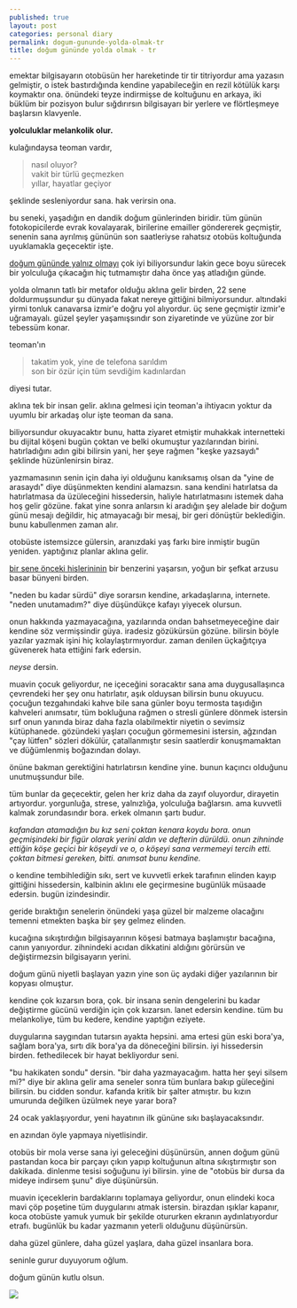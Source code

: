```yaml
---
published: true
layout: post
categories: personal diary
permalink: dogum-gununde-yolda-olmak-tr
title: doğum gününde yolda olmak - tr
---
```

emektar bilgisayarın otobüsün her hareketinde tir tir titriyordur ama yazasın gelmiştir, o istek bastırdığında kendine yapabileceğin en rezil kötülük karşı koymaktır ona. önündeki teyze indirmişse de koltuğunu en arkaya, iki büklüm bir pozisyon bulur sığdırırsın bilgisayarı bir yerlere ve flörtleşmeye başlarsın klavyenle.

**yolculuklar melankolik olur.**

kulağındaysa teoman vardır,

> nasıl oluyor?    
vakit bir türlü geçmezken     
yıllar, hayatlar geçiyor

şeklinde sesleniyordur sana.
hak verirsin ona.

bu seneki, yaşadığın en dandik doğum günlerinden biridir. tüm günün fotokopicilerde evrak kovalayarak, birilerine emailler göndererek geçmiştir, senenin sana ayrılmış gününün son saatleriyse rahatsız otobüs koltuğunda uyuklamakla geçecektir işte.

[doğum gününde yalnız olmayı](https://boraoden.net/dogum-gununde-yalniz-olmak-tr) çok iyi biliyorsundur lakin gece boyu sürecek bir yolculuğa çıkacağın hiç tutmamıştır daha önce yaş atladığın günde. 

yolda olmanın tatlı bir metafor olduğu aklına gelir birden, 22 sene doldurmuşsundur şu dünyada fakat nereye gittiğini bilmiyorsundur. altındaki yirmi tonluk canavarsa izmir'e doğru yol alıyordur. üç sene geçmiştir izmir'e uğramayalı. güzel şeyler yaşamışsındır son ziyaretinde ve yüzüne zor bir tebessüm konar.

teoman'ın 

> takatim yok, yine de telefona sarıldım    
son bir özür için tüm sevdiğim kadınlardan

diyesi tutar.

aklına tek bir insan gelir. aklına gelmesi için teoman'a ihtiyacın yoktur da uyumlu bir arkadaş olur işte teoman da sana.

biliyorsundur okuyacaktır bunu, hatta ziyaret etmiştir muhakkak internetteki bu dijital köşeni bugün çoktan ve belki okumuştur yazılarından birini. hatırladığını adın gibi bilirsin yani, her şeye rağmen "keşke yazsaydı" şeklinde hüzünlenirsin biraz. 

yazmamasının senin için daha iyi olduğunu kanıksamış olsan da "yine de arasaydı" diye düşünmekten kendini alamazsın. sana kendini hatırlatsa da hatırlatmasa da üzüleceğini hissedersin, haliyle hatırlatmasını istemek daha hoş gelir gözüne. fakat yine sonra anlarsın ki aradığın şey alelade bir doğum günü mesajı değildir, hiç atmayacağı bir mesaj, bir geri dönüştür beklediğin. bunu kabullenmen zaman alır.

otobüste istemsizce gülersin, aranızdaki yaş farkı bire inmiştir bugün yeniden. yaptığınız planlar aklına gelir.

[bir sene önceki hislerininin](https://boraoden.net/dogum-gununde-yalniz-olmak-tr) bir benzerini yaşarsın, yoğun bir şefkat arzusu basar bünyeni birden.

"neden bu kadar sürdü" diye sorarsın kendine, arkadaşlarına, internete. "neden unutamadım?" diye düşündükçe kafayı yiyecek olursun. 

onun hakkında yazmayacağına, yazılarında ondan bahsetmeyeceğine dair kendine söz vermişsindir güya. iradesiz gözükürsün gözüne. bilirsin böyle yazılar yazmak işini hiç kolaylaştırmıyordur. zaman denilen üçkağıtçıya güvenerek hata ettiğini fark edersin.

_neyse_ dersin.

muavin çocuk geliyordur, ne içeceğini soracaktır sana ama duygusallaşınca çevrendeki her şey onu hatırlatır, aşık olduysan bilirsin bunu okuyucu.  çocuğun tezgahındaki kahve bile sana günler boyu termosta taşıdığın kahveleri anımsatır, tüm bokluğuna rağmen o stresli günlere dönmek istersin sırf onun yanında biraz daha fazla olabilmektir niyetin o sevimsiz kütüphanede. gözündeki yaşları çocuğun görmemesini istersin, ağzından "çay lütfen" sözleri dökülür, çatallanmıştır sesin saatlerdir konuşmamaktan ve düğümlenmiş boğazından dolayı.

önüne bakman gerektiğini hatırlatırsın kendine yine.
bunun kaçıncı olduğunu unutmuşsundur bile.

tüm bunlar da geçecektir, gelen her kriz daha da zayıf oluyordur, dirayetin artıyordur. yorgunluğa, strese, yalnızlığa, yolculuğa bağlarsın. ama kuvvetli kalmak zorundasındır bora. erkek olmanın şartı budur.

_kafandan atamadığın bu kız seni çoktan kenara koydu bora. onun geçmişindeki bir figür olarak yerini aldın ve defterin dürüldü. onun zihninde ettiğin köşe geçici bir köşeydi ve o, o köşeyi sana vermemeyi tercih etti. çoktan bitmesi gereken, bitti. anımsat bunu kendine._

o kendine tembihlediğin sıkı, sert ve kuvvetli erkek tarafının elinden kayıp gittiğini hissedersin, kalbinin aklını ele geçirmesine bugünlük müsaade edersin. bugün izindesindir.

geride bıraktığın senelerin önündeki yaşa güzel bir malzeme olacağını temenni etmekten başka bir şey gelmez elinden. 

kucağına sıkıştırdığın bilgisayarının köşesi batmaya başlamıştır bacağına, canın yanıyordur. zihnindeki acıdan dikkatini aldığını görürsün ve değiştirmezsin bilgisayarın yerini.

doğum günü niyetli başlayan yazın yine son üç aydaki diğer yazılarının bir kopyası olmuştur.

kendine çok kızarsın bora, çok. bir insana senin dengelerini bu kadar değiştirme gücünü verdiğin için çok kızarsın. lanet edersin kendine. tüm bu melankoliye, tüm bu kedere, kendine yaptığın eziyete.

duygularına saygından tutarsın ayakta hepsini. ama ertesi gün eski bora'ya, sağlam bora'ya, sırtı dik bora'ya da döneceğini bilirsin. iyi hissedersin birden. fethedilecek bir hayat bekliyordur seni.

"bu hakikaten sondu" dersin. "bir daha yazmayacağım. hatta her şeyi silsem mi?" diye bir aklına gelir ama seneler sonra tüm bunlara bakıp güleceğini bilirsin. bu cidden sondur. kafanda kritik bir şalter atmıştır. bu kızın umurunda değilken üzülmek neye yarar bora?

24 ocak yaklaşıyordur, yeni hayatının ilk gününe sıkı başlayacaksındır.

en azından öyle yapmaya niyetlisindir.

otobüs bir mola verse sana iyi geleceğini düşünürsün, annen doğum günü pastandan koca bir parçayı çıkın yapıp koltuğunun altına sıkıştırmıştır son dakikada. dinlenme tesisi soğuğunu iyi bilirsin. yine de "otobüs bir dursa da mideye indirsem şunu" diye düşünürsün.

muavin içeceklerin bardaklarını toplamaya geliyordur, onun elindeki koca mavi çöp poşetine tüm duygularını atmak istersin. birazdan ışıklar kapanır, koca otobüste yamuk yumuk bir şekilde otururken ekranın aydınlatıyordur etrafı. bugünlük bu kadar yazmanın yeterli olduğunu düşünürsün.

daha güzel günlere, daha güzel yaşlara, daha güzel insanlara bora. 

seninle gurur duyuyorum oğlum. 

doğum günün kutlu olsun.

![]({{site.baseurl}}/images/littlebora.png)
